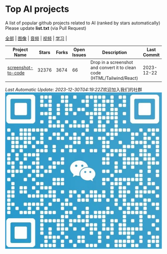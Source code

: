 # Top AI projects
A list of popular github projects related to AI (ranked by stars automatically)
Please update **list.txt** (via Pull Request)

<a href="./README.md">全部</a> |   <a href="./READMEpicture.md">图像</a> |   <a href="./READMEaudio.md">音频</a> | <a href="./READMEvideo.md">视频</a> | <a href="./READMElearn.md">学习</a> | 

| Project Name | Stars | Forks | Open Issues | Description | Last Commit |
| ------------ | ----- | ----- | ----------- | ----------- | ----------- |
| [screenshot-to-code](https://github.com/abi/screenshot-to-code) | 32376 | 3674 | 66 | Drop in a screenshot and convert it to clean code (HTML/Tailwind/React) | 2023-12-22 |

*Last Automatic Update: 2023-12-30T04:19:22Z*欢迎加入我们的社群 ![](https://raw.githubusercontent.com/mouuii/picture/master/weichat.jpg) 